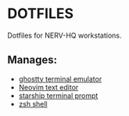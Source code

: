 # DOTFILES
Dotfiles for NERV-HQ workstations.

## Manages:
- [ghostty terminal emulator](https://ghostty.org/)
- [Neovim text editor](https://neovim.io/)
- [starship terminal prompt](https://starship.rs/)
- [zsh shell](https://www.zsh.org/)
